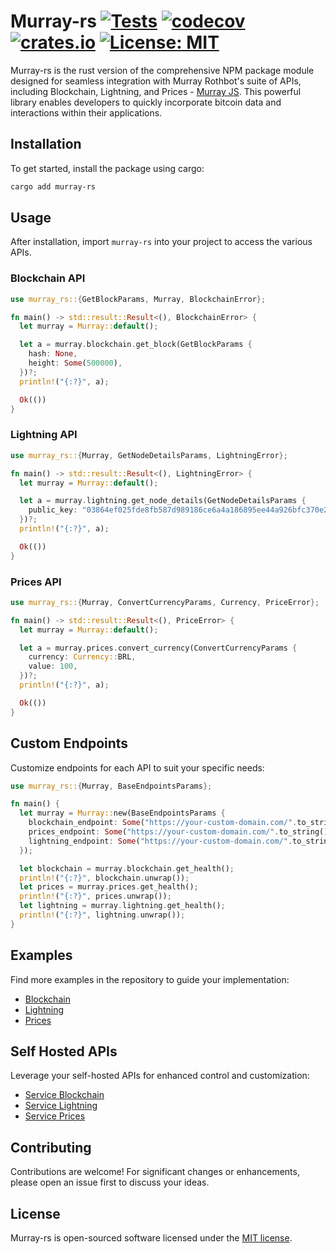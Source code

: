 
# Murray-rs [![Tests](https://github.com/Guilospanck/murray-rs/actions/workflows/tests.yml/badge.svg?branch=main&event=push)](https://github.com/Guilospanck/murray-rs/actions/workflows/tests.yml) [![codecov](https://codecov.io/gh/Guilospanck/murray-rs/graph/badge.svg?token=E87lAHhkfC)](https://codecov.io/gh/Guilospanck/murray-rs) [![crates.io](https://img.shields.io/crates/v/murray-rs.svg)](https://crates.io/crates/murray-rs) [![License: MIT](https://img.shields.io/badge/License-MIT-yellow.svg?style=flat-square)](https://opensource.org/licenses/MIT)

Murray-rs is the rust version of the comprehensive NPM package module designed for seamless integration with Murray Rothbot's suite of APIs, including Blockchain, Lightning, and Prices - [Murray JS](https://github.com/murray-rothbot/murray-js). This powerful library enables developers to quickly incorporate bitcoin data and interactions within their applications.

## Installation

To get started, install the package using cargo:

```bash
cargo add murray-rs
```

## Usage

After installation, import `murray-rs` into your project to access the various APIs.

### Blockchain API

```rs
use murray_rs::{GetBlockParams, Murray, BlockchainError};

fn main() -> std::result::Result<(), BlockchainError> {
  let murray = Murray::default();

  let a = murray.blockchain.get_block(GetBlockParams {
    hash: None,
    height: Some(500000),
  })?;
  println!("{:?}", a);

  Ok(())
}
```

### Lightning API

```rs
use murray_rs::{Murray, GetNodeDetailsParams, LightningError};

fn main() -> std::result::Result<(), LightningError> {
  let murray = Murray::default();

  let a = murray.lightning.get_node_details(GetNodeDetailsParams {
    public_key: "03864ef025fde8fb587d989186ce6a4a186895ee44a926bfc370e2c366597a3f8f".to_string(),
  })?;
  println!("{:?}", a);

  Ok(())
}
```

### Prices API

```rs
use murray_rs::{Murray, ConvertCurrencyParams, Currency, PriceError};

fn main() -> std::result::Result<(), PriceError> {
  let murray = Murray::default();

  let a = murray.prices.convert_currency(ConvertCurrencyParams {
    currency: Currency::BRL,
    value: 100,
  })?;
  println!("{:?}", a);

  Ok(())
}
```

## Custom Endpoints

Customize endpoints for each API to suit your specific needs:

```rs
use murray_rs::{Murray, BaseEndpointsParams};

fn main() {
  let murray = Murray::new(BaseEndpointsParams {
    blockchain_endpoint: Some("https://your-custom-domain.com/".to_string()),
    prices_endpoint: Some("https://your-custom-domain.com/".to_string()),
    lightning_endpoint: Some("https://your-custom-domain.com/".to_string()),
  });

  let blockchain = murray.blockchain.get_health();
  println!("{:?}", blockchain.unwrap());
  let prices = murray.prices.get_health();
  println!("{:?}", prices.unwrap());
  let lightning = murray.lightning.get_health();
  println!("{:?}", lightning.unwrap());
}
```

## Examples

Find more examples in the repository to guide your implementation:

- [Blockchain](./examples/blockchain.rs)
- [Lightning](./examples/lightning.rs)
- [Prices](./examples/prices.rs)

## Self Hosted APIs

Leverage your self-hosted APIs for enhanced control and customization:

- [Service Blockchain](https://github.com/Murray-Rothbot/service-blockchain)
- [Service Lightning](https://github.com/Murray-Rothbot/service-lightning)
- [Service Prices](https://github.com/Murray-Rothbot/service-prices)

## Contributing

Contributions are welcome! For significant changes or enhancements, please open an issue first to discuss your ideas.

## License

Murray-rs is open-sourced software licensed under the [MIT license](./LICENSE).
